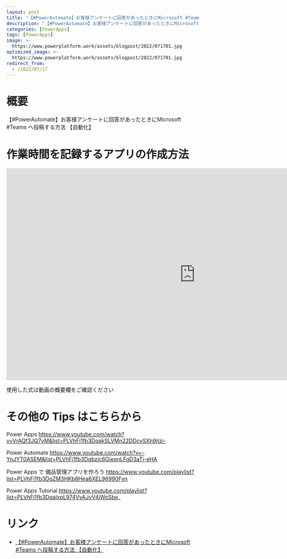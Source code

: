 ```yaml
---
layout: post
title: "【#PowerAutomate】お客様アンケートに回答があったときにMicrosoft #Teams へ投稿する方法 【自動化】"
description: "【#PowerAutomate】お客様アンケートに回答があったときにMicrosoft #Teams へ投稿する方法 【自動化】を動画で分かりやすく解説"
categories: [PowerApps]
tags: [PowerApps]
image: >-
  https://www.powerplatform.work/assets/blogpost/2022/071701.jpg
optimized_image: >-
  https://www.powerplatform.work/assets/blogpost/2022/071701.jpg
redirect_from:
  - /2022/07/17
---
```



#  概要

【#PowerAutomate】お客様アンケートに回答があったときにMicrosoft #Teams へ投稿する方法 【自動化】


# 作業時間を記録するアプリの作成方法

<iframe width="983" height="553" src="https://www.youtube.com/embed/Yn4fjrU0oIg" title="YouTube video player" frameborder="0" allow="accelerometer; autoplay; clipboard-write; encrypted-media; gyroscope; picture-in-picture" allowfullscreen></iframe>


使用した式は動画の概要欄をご確認ください


# その他の Tips はこちらから

Power Apps
https://www.youtube.com/watch?v=VrAQf3JQ7yM&list=PLVhFi1fb3DqakSLVMn22DDcySXh9jtzi- 

Power Automate
https://www.youtube.com/watch?v=-YnJYT0ASEM&list=PLVhFi1fb3Dqbzic6GieqnLFgD3aTj-eHA

Power Apps で 備品管理アプリを作ろう
https://www.youtube.com/playlist?list=PLVhFi1fb3DqZM3HKb8Hea6XEL96990Fyn

Power Apps Tutorial
https://www.youtube.com/playlist?list=PLVhFi1fb3DqalxpL974VvAJvV4iWoSbe_

# リンク


- [【#PowerAutomate】お客様アンケートに回答があったときにMicrosoft #Teams へ投稿する方法 【自動化】](https://www.youtube.com/watch?v=Yn4fjrU0oIg)

